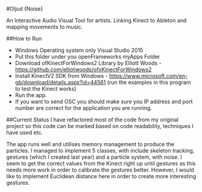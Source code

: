 #Oljud {Noise}

An Interactive Audio Visual Tool for artists. Linking Kinect to Ableton and mapping movements to music.

##How to Run
- Windows Operating system only Visual Studio 2015
- Put this folder under you openFrameworks myApps Folder
- Download ofKinectForWindows2 Library by Elliott Woods - https://github.com/elliotwoods/ofxKinectForWindows2
- Install KinectV2 SDK from Windows - https://www.microsoft.com/en-gb/download/details.aspx?id=44561 (run the examples in this program to test the Kinect works)
- Run the app.
- If you want to send OSC you should make sure you IP address and port number are correct for the application you are running.

##Current Status
I have refactored most of the code from my original project so this code can be marked based on code readability, techniques I have used etc.

The app runs well and utilises memory management to produce the particles. I managed to implement 5 classes, with include skeleton tracking, gestures (which I created last year) and a particle system, with noise. I seem to get the correct values from the Kinect right up until gestures as this needs more work in order to calibrate the gestures better. However, I would like to implement Euclidean distance here in order to create more interesting gestures.

